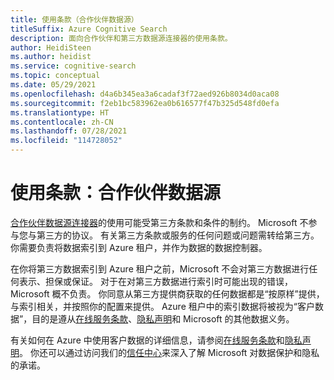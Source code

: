 ```yaml
---
title: 使用条款（合作伙伴数据源）
titleSuffix: Azure Cognitive Search
description: 面向合作伙伴和第三方数据源连接器的使用条款。
author: HeidiSteen
ms.author: heidist
ms.service: cognitive-search
ms.topic: conceptual
ms.date: 05/29/2021
ms.openlocfilehash: d4a6b345ea3a6cadaf3f72aed926b8034d0aca08
ms.sourcegitcommit: f2eb1bc583962ea0b616577f47b325d548fd0efa
ms.translationtype: HT
ms.contentlocale: zh-CN
ms.lasthandoff: 07/28/2021
ms.locfileid: "114728052"
---
```

# <a name="terms-of-use-partner-data-sources"></a>使用条款：合作伙伴数据源

[合作伙伴数据源连接器](search-data-sources-gallery.md#data-sources-from-our-partners)的使用可能受第三方条款和条件的制约。 Microsoft 不参与您与第三方的协议。 有关第三方条款或服务的任何问题或问题需转给第三方。 你需要负责将数据索引到 Azure 租户，并作为数据的数据控制器。

在你将第三方数据索引到 Azure 租户之前，Microsoft 不会对第三方数据进行任何表示、担保或保证。 对于在对第三方数据进行索引时可能出现的错误，Microsoft 概不负责。 你同意从第三方提供商获取的任何数据都是“按原样”提供，与索引相关，并按照你的配置来提供。 Azure 租户中的索引数据将被视为“客户数据”，目的是遵从[在线服务条款](https://www.microsoftvolumelicensing.com/DocumentSearch.aspx?Mode=3&DocumentTypeId=31)、[隐私声明](https://privacy.microsoft.com/privacystatement)和 Microsoft 的其他数据义务。

有关如何在 Azure 中使用客户数据的详细信息，请参阅[在线服务条款](https://www.microsoftvolumelicensing.com/DocumentSearch.aspx?Mode=3&DocumentTypeId=31)和[隐私声明](https://privacy.microsoft.com/privacystatement)。 你还可以通过访问我们的[信任中心](https://www.microsoft.com/trust-center)来深入了解 Microsoft 对数据保护和隐私的承诺。